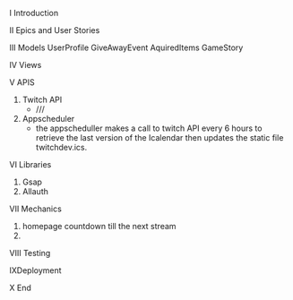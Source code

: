 I Introduction



II Epics and User Stories



III Models 
UserProfile
GiveAwayEvent
AquiredItems
GameStory

IV Views


V APIS

1. Twitch API
    - ///
2. Appscheduler
    - the appscheduller makes a call to twitch API every 6 hours to retrieve the last version of the Icalendar then updates the static file twitchdev.ics.

VI Libraries
1. Gsap
2. Allauth


VII Mechanics
1. homepage countdown till the next stream
2. 
VIII Testing

IXDeployment


X End